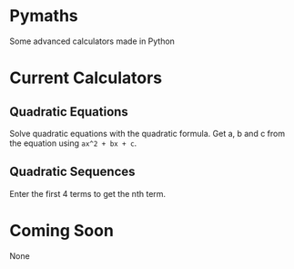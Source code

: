 # Pymaths
Some advanced calculators made in Python
# Current Calculators
## Quadratic Equations
Solve quadratic equations with the quadratic formula. Get a, b and c from the equation using `ax^2 + bx + c`.
## Quadratic Sequences
Enter the first 4 terms to get the nth term.
# Coming Soon
None
